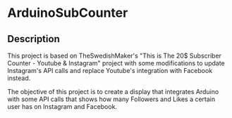 # ArduinoSubCounter

## Description
This project is based on TheSwedishMaker's "This is The 20$ Subscriber Counter - Youtube & Instagram" project with some modifications to update Instagram's API calls and replace Youtube's integration with Facebook instead.

The objective of this project is to create a display that integrates Arduino with some API calls that shows how many Followers and Likes a certain user has on Instagram and Facebook. 